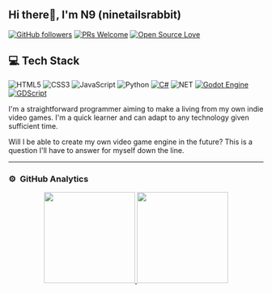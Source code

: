 ## Hi there👋, I'm N9 (ninetailsrabbit)

[![GitHub followers](https://img.shields.io/github/followers/ninetailsrabbit?label=Follow&style=social)](https://github.com/ninetailsrabbit?tab=followers)
[![PRs Welcome](https://img.shields.io/badge/PRs-welcome-brightgreen.svg?style=flat&logo=github)](https://github.com/ninetailsrabbit) 
[![Open Source Love](https://badges.frapsoft.com/os/v2/open-source.svg?v=103)](https://github.com/ninetailsrabbit)

## 💻 Tech Stack
<!-- Badges from https://github.com/Ileriayo/markdown-badges -->
![HTML5](https://img.shields.io/badge/html5-%23E34F26.svg?style=for-the-badge&logo=html5&logoColor=white)
![CSS3](https://img.shields.io/badge/css3-%231572B6.svg?style=for-the-badge&logo=css3&logoColor=white)
![JavaScript](https://img.shields.io/badge/javascript-%23323330.svg?style=for-the-badge&logo=javascript&logoColor=%23F7DF1E)
![Python](https://img.shields.io/badge/python-3670A0?style=for-the-badge&logo=python&logoColor=ffdd54)
[![C#](https://img.shields.io/badge/c%23-%23239120.svg?style=for-the-badge&logo=c-sharp&logoColor=white&logoSize=auto)](https://docs.godotengine.org/en/stable/tutorials/scripting/c_sharp/index.html)
![NET](https://img.shields.io/badge/%23-c?style=for-the-badge&logo=dotnet&logoSize=auto&color=%23512BD4)
[![Godot Engine](https://img.shields.io/badge/GODOT-%23FFFFFF.svg?style=for-the-badge&logo=godot-engine)](https://godotengine.org)
[![GDScript](https://img.shields.io/badge/GDScript-5e5086?style=for-the-badge)](https://docs.godotengine.org/es/4.x/tutorials/scripting/gdscript/gdscript_basics.html)

I'm a straightforward programmer aiming to make a living from my own indie video games. I'm a quick learner and can adapt to any technology given sufficient time. 

Will I be able to create my own video game engine in the future? This is a question I'll have to answer for myself down the line.

- - -
### ⚙️ &nbsp;GitHub Analytics

<p align="center">
<a href="https://github.com/ninetailsrabbit">
  <img height="180em" src="https://github-readme-stats.vercel.app/api?username=ninetailsrabbit&show_icons=true&theme=moltack&include_all_commits=true&count_private=true"/>
  <img height="180em" src="https://github-readme-stats.vercel.app/api/top-langs/?username=ninetailsrabbit&layout=compact&langs_count=8&theme=moltack"/>
</a>
</p>
